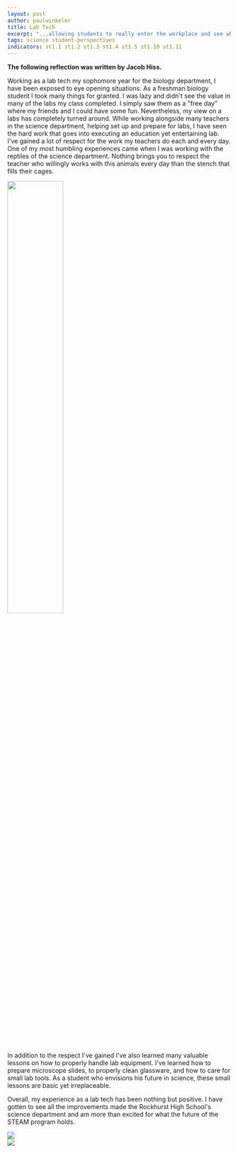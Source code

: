 ```yaml
---
layout: post
author: paulwinkeler
title: Lab Tech
excerpt: "...allowing students to really enter the workplace and see what the future of engineering and science has to offer in a fast paced world."
tags: science student-perspectives
indicators: st1.1 st1.2 st1.3 st1.4 st1.5 st1.10 st1.11
---
```

<b>The following reflection was written by Jacob Hiss.</b>

Working as a lab tech my sophomore year for the biology department, I have been exposed to eye opening situations. As a freshman biology student I took many things for granted. I was lazy and didn't see the value in many of the labs my class completed. I simply saw them as a "free day" where my friends and I could have some fun. Nevertheless, my view on a labs has completely turned around. While working alongside many teachers in the science department, helping set up and prepare for labs, I have seen the hard work that goes into executing an education yet entertaining lab. I've gained a lot of respect for the work my teachers do each and every day. One of my most humbling experiences came when I was working with the reptiles of the science department. Nothing brings you to respect the teacher who willingly works with this animals every day than the stench that fills their cages. 
     
<div class="flex-wrapper">
  <div class="x1"><img align="center;" src="{{ site.baseurl }}/img/LabTech1.jpg" style="width: 50%;"></div>
</div>     
      
In addition to the respect I've gained I've also learned many valuable lessons on how to properly handle lab equipment. I've learned how to prepare microscope slides, to properly clean glassware, and how to care for small lab tools. As a student who envisions his future in science, these small lessons are basic yet irreplaceable.
     
     
Overall, my experience as a lab tech has been nothing but positive. I have gotten to see all the improvements made the Rockhurst High School's science department and am more than excited for what the future of the STEAM program holds. 

<div class="flex-wrapper">
  <div class="x1"><img src="{{ site.baseurl }}/img/LabTech2.jpg"></div>
  <div class="x1"><img src="{{ site.baseurl }}/img/LabTech3.jpg"></div>
</div>
